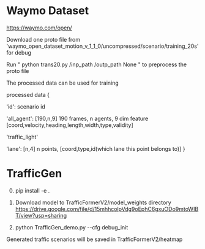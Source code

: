 # Waymo Dataset
https://waymo.com/open/

Download one proto file from
'waymo_open_dataset_motion_v_1_1_0/uncompressed/scenario/training_20s' for debug

Run "
python trans20.py /inp_path /outp_path None " to preprocess the proto file

The processed data can be used for training

processed data {

'id': scenario id

'all_agent': [190,n,9] 190 frames, n agents, 9 dim feature [coord,velocity,heading,length,width,type,validity]

'traffic_light'

'lane': [n,4] n points, [coord,type,id(which lane this point belongs to)]
}




# TrafficGen

0. pip install -e .

1. Download model to TrafficFormerV2/model_weights directory
https://drive.google.com/file/d/15mhhcolpVdg9oEphC6gxuODo9mtoWIBT/view?usp=sharing

2. python TrafficGen_demo.py --cfg debug_init


Generated traffic scenarios will be saved in TrafficFormerV2/heatmap
